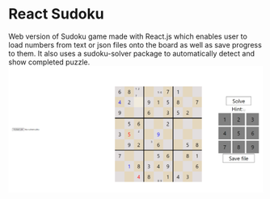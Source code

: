 # React Sudoku
Web version of Sudoku game made with React.js which enables user to load numbers from text or json files onto the board as well as save progress to them. It also uses a sudoku-solver package to automatically detect and show completed puzzle.
![Screen](screen.png)